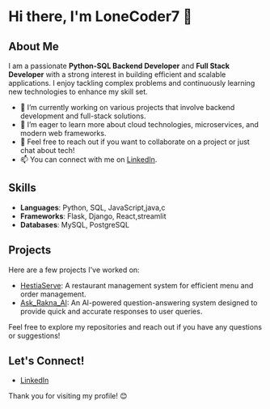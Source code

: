 # Hi there, I'm LoneCoder7 👋

## About Me

I am a passionate **Python-SQL Backend Developer** and **Full Stack Developer** with a strong interest in building efficient and scalable applications. I enjoy tackling complex problems and continuously learning new technologies to enhance my skill set.

- 🔭 I’m currently working on various projects that involve backend development and full-stack solutions.
- 🌱 I’m eager to learn more about cloud technologies, microservices, and modern web frameworks.
- 💬 Feel free to reach out if you want to collaborate on a project or just chat about tech!
- 📫 You can connect with me on [LinkedIn](https://www.linkedin.com/in/sreesankar-k-6b4467288).

## Skills

- **Languages**: Python, SQL, JavaScript,java,c 
- **Frameworks**: Flask, Django, React,streamlit
- **Databases**: MySQL, PostgreSQL

## Projects

Here are a few projects I've worked on:

- [HestiaServe](https://github.com/lonecoder7/HestiaServe): A restaurant management system for efficient menu and order management.
- [Ask_Rakna_AI](https://github.com/lonecoder7/Ask_Rakna_AI): An AI-powered question-answering system designed to provide quick and accurate responses to user queries.

Feel free to explore my repositories and reach out if you have any questions or suggestions!

## Let's Connect!

- [LinkedIn](https://www.linkedin.com/in/sreesankar-k-6b4467288)

Thank you for visiting my profile! 😊
